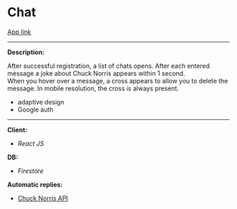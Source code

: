 # Chat<br/>

<ins>[App link](https://chat-test-28d82.firebaseapp.com)</ins><br />

---

**Description:**<br/>

After successful registration, a list of chats opens. After each entered message a joke about Chuck Norris appears within 1 second.<br />
When you hover over a message, a cross appears to allow you to delete the message. In mobile resolution, the cross is always present.

- adaptive design
- Google auth

---

**Client:**

- _React JS_

**DB:**

- _Firestore_

**Automatic replies:**

- [Chuck Norris API](https://api.chucknorris.io/)

